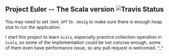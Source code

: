 ## Project Euler -- The Scala version ![Travis Status](https://travis-ci.org/fedcuit/projecteuler.svg?branch=master)

You may need to set `JAVA_OPT` to `-Xmx2g` to make sure there is enough heap size to run the application.

I start this project to learn `Scala`, especially practice collection operation in `Scala`, so some of the implementation could be not concise enough, some of them even have performance issue, so any pull request is welcomed. ^_^
